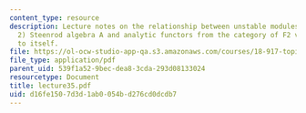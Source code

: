 ```yaml
---
content_type: resource
description: Lecture notes on the relationship between unstable modules over the (mod
  2) Steenrod algebra A and analytic functors from the category of F2 vector spaces
  to itself.
file: https://ol-ocw-studio-app-qa.s3.amazonaws.com/courses/18-917-topics-in-algebraic-topology-the-sullivan-conjecture-fall-2007/d16fe1507d3d1ab0054bd276cd0dcdb7_lecture35.pdf
file_type: application/pdf
parent_uid: 539f1a52-9bec-dea8-3cda-293d08133024
resourcetype: Document
title: lecture35.pdf
uid: d16fe150-7d3d-1ab0-054b-d276cd0dcdb7
---
```

